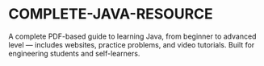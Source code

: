 # COMPLETE-JAVA-RESOURCE
A complete PDF-based guide to learning Java, from beginner to advanced level — includes websites, practice problems, and video tutorials. Built for engineering students and self-learners.
